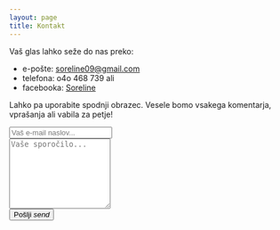 ```yaml
---
layout: page
title: Kontakt
---
```


<link href="https://fonts.googleapis.com/icon?family=Material+Icons" rel="stylesheet">

Vaš glas lahko seže do nas preko:

- e-pošte: [soreline09@gmail.com](mailto:soreline09@gmail.com)
- telefona: o4o 468 739 ali
- facebooka: [Soreline](https://sl-si.facebook.com/Soreline-329183587170502/)

Lahko pa uporabite spodnji obrazec. Vesele bomo vsakega komentarja, vprašanja ali vabila za petje!
      
<form action="//formspree.io/vse.zivo3@gmail.com" method="POST">
	<input type="hidden" name="_subject" value="soreline.github.io kontakt" />
  <input class="input_box" type="email" name="_replyto" placeholder="Vaš e-mail naslov..."><br>
	<textarea class="input_box" name="message" rows="8" placeholder="Vaše sporočilo..."></textarea><br>
	<button class="btn waves-effect waves-light" type="submit">Pošlji <i class="material-icons right">send</i></button>
	<input type="text" name="_gotcha" style="display:none" />
	<input type="hidden" name="_next" value="//soreline.github.io/hvala/"/>
</form>
